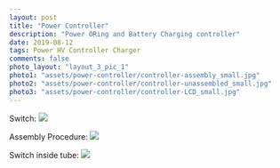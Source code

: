 ```yaml
---
layout: post
title: "Power Controller"
description: "Power ORing and Battery Charging controller"
date: 2019-08-12
tags: Power HV Controller Charger
comments: false
photo_layout: "layout_3_pic_1"
photo1: "assets/power-controller/controller-assembly_small.jpg"
photo2: "assets/power-controller/controller-unassembled_small.jpg"
photo3: "assets/power-controller/controller-LCD_small.jpg"
---
```


Switch:
<img src="https://nick-paiva.github.io/assets/switch/switch_1.jpg">

Assembly Procedure:
<img src="https://nick-paiva.github.io/assets/switch/switch_2.jpg">

Switch inside tube:
<img src="https://nick-paiva.github.io/assets/switch/switch_3.jpg">
